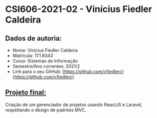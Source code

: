 # **CSI606-2021-02 - Vinícius Fiedler Caldeira**

## Dados de autoria:

- Nome: Vinícius Fiedler Caldeira
- Matrícula: 17.1.8343  
- Curso: Sistemas de Informação
- Semestre/Ano correntes: 2021/2
- Link para o seu GitHub: [https://github.com/vfiedlerc](https://github.com/vfiedlerc)

## [Projeto final:](./Projeto/README.md)

Criação de um gerenciador de projetos usando ReactJS e Laravel, respeitando o design de padrões MVC.
